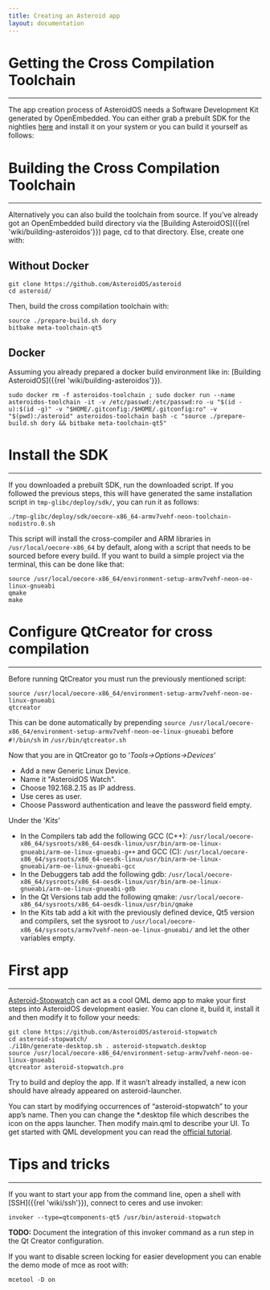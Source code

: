 ```yaml
---
title: Creating an Asteroid app
layout: documentation
---
```



# Getting the Cross Compilation Toolchain

---

The app creation process of AsteroidOS needs a Software Development Kit generated by OpenEmbedded. You can either grab a prebuilt SDK for the nightlies [here](https://release.asteroidos.org/nightlies/sdk/oecore-x86_64-armv7vehf-neon-toolchain-nodistro.0.sh) and install it on your system or you can build it yourself as follows:

# Building the Cross Compilation Toolchain

---

Alternatively you can also build the toolchain from source. If you’ve already got an OpenEmbedded build directory via the [Building AsteroidOS]({{rel 'wiki/building-asteroidos'}}) page, cd to that directory. Else, create one with:

## Without Docker

```
git clone https://github.com/AsteroidOS/asteroid
cd asteroid/
```

Then, build the cross compilation toolchain with:

```
source ./prepare-build.sh dory
bitbake meta-toolchain-qt5
```

## Docker

Assuming you already prepared a docker build environment like in: [Building AsteroidOS]({{rel 'wiki/building-asteroidos'}}).

```
sudo docker rm -f asteroidos-toolchain ; sudo docker run --name asteroidos-toolchain -it -v /etc/passwd:/etc/passwd:ro -u "$(id -u):$(id -g)" -v "$HOME/.gitconfig:/$HOME/.gitconfig:ro" -v "$(pwd):/asteroid" asteroidos-toolchain bash -c "source ./prepare-build.sh dory && bitbake meta-toolchain-qt5"
```

# Install the SDK

---

If you downloaded a prebuilt SDK, run the downloaded script. If you followed the previous steps, this will have generated the same installation script in `tmp-glibc/deploy/sdk/`, you can run it as follows:

```
./tmp-glibc/deploy/sdk/oecore-x86_64-armv7vehf-neon-toolchain-nodistro.0.sh
```

This script will install the cross-compiler and ARM libraries in `/usr/local/oecore-x86_64` by default, along with a script that needs to be sourced before every build. If you want to build a simple project via the terminal, this can be done like that:

```
source /usr/local/oecore-x86_64/environment-setup-armv7vehf-neon-oe-linux-gnueabi
qmake
make
```


# Configure QtCreator for cross compilation

---

Before running QtCreator you must run the previously mentioned script:

```
source /usr/local/oecore-x86_64/environment-setup-armv7vehf-neon-oe-linux-gnueabi
qtcreator
```

This can be done automatically by prepending `source /usr/local/oecore-x86_64/environment-setup-armv7vehf-neon-oe-linux-gnueabi` before `#!/bin/sh` in `/usr/bin/qtcreator.sh`

Now that you are in QtCreator go to ‘_Tools-&gt;Options-&gt;Devices_‘

- Add a new Generic Linux Device.
- Name it "AsteroidOS Watch".
- Choose 192.168.2.15 as IP address.
- Use ceres as user.
- Choose Password authentication and leave the password field empty.


Under the '_Kits_'

- In the Compilers tab add the following GCC (C++): `/usr/local/oecore-x86_64/sysroots/x86_64-oesdk-linux/usr/bin/arm-oe-linux-gnueabi/arm-oe-linux-gnueabi-g++` and GCC (C): `/usr/local/oecore-x86_64/sysroots/x86_64-oesdk-linux/usr/bin/arm-oe-linux-gnueabi/arm-oe-linux-gnueabi-gcc`
- In the Debuggers tab add the following gdb: `/usr/local/oecore-x86_64/sysroots/x86_64-oesdk-linux/usr/bin/arm-oe-linux-gnueabi/arm-oe-linux-gnueabi-gdb`
- In the Qt Versions tab add the following qmake: `/usr/local/oecore-x86_64/sysroots/x86_64-oesdk-linux/usr/bin/qmake`
- In the Kits tab add a kit with the previously defined device, Qt5 version and compilers, set the sysroot to `/usr/local/oecore-x86_64/sysroots/armv7vehf-neon-oe-linux-gnueabi/` and let the other variables empty.

# First app

---

[Asteroid-Stopwatch](https://github.com/AsteroidOS/asteroid-stopwatch) can act as a cool QML demo app to make your first steps into AsteroidOS development easier. You can clone it, build it, install it and then modify it to follow your needs:

```
git clone https://github.com/AsteroidOS/asteroid-stopwatch
cd asteroid-stopwatch/
./i18n/generate-desktop.sh . asteroid-stopwatch.desktop
source /usr/local/oecore-x86_64/environment-setup-armv7vehf-neon-oe-linux-gnueabi
qtcreator asteroid-stopwatch.pro
```

Try to build and deploy the app. If it wasn’t already installed, a new icon should have already appeared on asteroid-launcher.

You can start by modifying occurrences of “asteroid-stopwatch” to your app’s name. Then you can change the *.desktop file which describes the icon on the apps launcher. Then modify main.qml to describe your UI. To get started with QML development you can read the [official tutorial](http://doc.qt.io/qt-5/qml-tutorial.html).

# Tips and tricks

---

If you want to start your app from the command line, open a shell with [SSH]({{rel 'wiki/ssh'}}), connect to ceres and use invoker:

```
invoker --type=qtcomponents-qt5 /usr/bin/asteroid-stopwatch
```
**TODO:** Document the integration of this invoker command as a run step in the Qt Creator configuration.

If you want to disable screen locking for easier development you can enable the demo mode of mce as root with:

```
mcetool -D on
```
